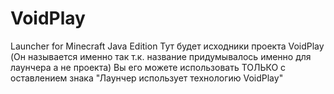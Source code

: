 # VoidPlay
Launcher for Minecraft Java Edition
Тут будет исходники проекта VoidPlay (Он называется именно так т.к. название придумывалось именно для лаунчера а не проекта)
Вы его можете использовать ТОЛЬКО с оставлением знака "Лаунчер использует технологию VoidPlay"
